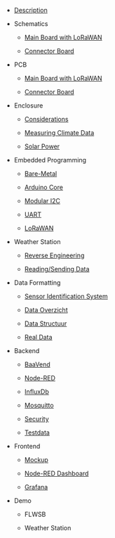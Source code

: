 * [Description](./README.md)

* Schematics

  * [Main Board with LoRaWAN](./schematics/main-board.md)

  * [Connector Board](./schematics/connector-board.md)

* PCB

  * [Main Board with LoRaWAN](./printed-circuit-boards/main-board.md)

  * [Connector Board](./printed-circuit-boards/connector-board.md)

* Enclosure

  * [Considerations](./enclosure/considerations.md)

  * [Measuring Climate Data](./enclosure/measuring-climate.md)

  * [Solar Power](./enclosure/solar-power.md)

* Embedded Programming

  * [Bare-Metal](./embedded-programming/bare-metal.md)

  * [Arduino Core](./embedded-programming/arduino-core.md)

  * [Modular I2C](./embedded-programming/i2c.md)

  * [UART](./embedded-programming/uart.md)

  * [LoRaWAN](./embedded-programming/lorawan.md)

* Weather Station

  * [Reverse Engineering](./weather-station/reverse-engineering.md)

  * [Reading/Sending Data](./weather-station/data.md)

* Data Formatting

  * [Sensor Identification System](./data-formatting/sis.md)

  * [Data Overzicht](./data-formatting/data-overzicht.md)

  * [Data Structuur](./data-formatting/data-structuur.md)

  * [Real Data](./data-formatting/real-data.md)

* Backend

  * [BaaVend](./backend/baavend.md)

  * [Node-RED](./backend/nodered.md)

  * [InfluxDb](./backend/influxdb.md)

  * [Mosquitto](./backend/mosquitto.md)

  * [Security](./backend/security.md)

  * [Testdata](./backend/testdata.md)

* Frontend

  * [Mockup](./frontend/mockup.md)

  * [Node-RED Dashboard](./frontend/dashboard.md)

  * [Grafana](./frontend/grafana.md)

* Demo

  * FLWSB

  * Weather Station
